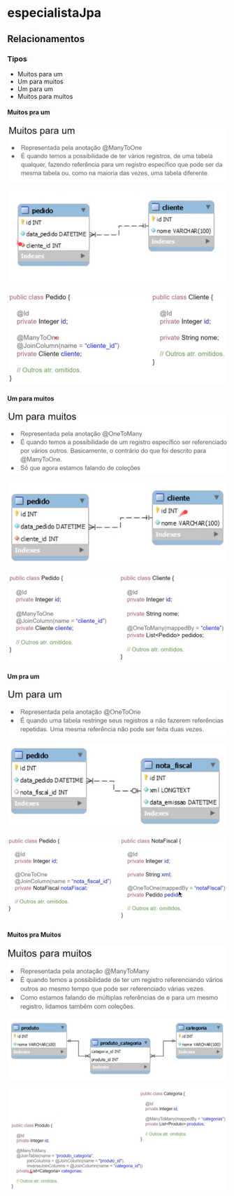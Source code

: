 # especialistaJpa

## Relacionamentos

### Tipos
- Muitos para um
- Um para muitos
- Um para um
- Muitos para muitos

#### Muitos pra um

![Muitos pra um](./asserts/muitos_pra_um.png)

![Muitos pra um](./asserts/relacao_n_1.png)

![Muitos pra um](./asserts/relacao_n_1_java.png)

#### Um para muitos

![Um para muitos](./asserts/um_pra_muitos.png)

![Um para muitos](./asserts/relacionamento_um_pra_muitos.png)

![Um para muitos](./asserts/um_pra_muitos_java.png)

#### Um pra um

![Um pra um](./asserts/um_pra_um_desc.png)

![Um pra um](./asserts/um_pra_um_rel.png)

![Um pra um](./asserts/um_pra_um_java.png)

#### Muitos pra Muitos

![Muitos pra Muitos](./asserts/m_pra_m_desc.png)

![Muitos pra Muitos](./asserts/m_pra_m_rel.png)

![Muitos pra Muitos](./asserts/m_pra_m_java.png)